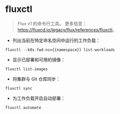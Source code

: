 # fluxctl

> Flux v1 的命令行工具。
> 更多信息：<https://fluxcd.io/legacy/flux/references/fluxctl>。

- 列出当前在特定命名空间中运行的工作负载：

`fluxctl --k8s-fwd-ns={{namespace}} list-workloads`

- 显示已部署和可用的镜像：

`fluxctl list-images`

- 将集群与 Git 仓库同步：

`fluxctl sync`

- 为工作负载开启自动部署：

`fluxctl automate`
